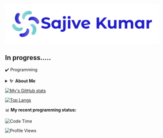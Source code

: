 [![image](https://github.com/sajivekumar/sajivekumar/blob/main/Sajive-Kumar.png)](https://github.com/sajivekumar)

## In progress.....

:heavy_check_mark:  Programming </li></ul>

<details>
  <summary><b>✨&nbsp;&nbsp;About&nbsp;Me</b></summary>
  <br/>
</details>

[![My's GitHub stats](https://github-readme-stats.vercel.app/api?username=sajivekumar)](https://github.com/sajivekumar/github-readme-stats)

[![Top Langs  ](https://github-readme-stats.vercel.app/api/top-langs/?username=sajivekumar&layout=compact)](https://github.com/sajivekumar/github-readme-stats)


📊 **My recent programming status:**
<!--START_SECTION:waka-->
![Code Time](http://)

![Profile Views](http://)
<!--END_SECTION:waka-->
